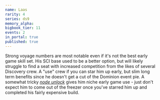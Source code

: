 ```yaml
---
name: Laas
rarity: 4
series: ds9
memory_alpha:
bigbook_tier: 11
events: 2
in_portal: true
published: true
---
```


Strong voyage numbers are most notable even if it's not the best early game skill set. His SCI base used to be a better option, but will likely struggle to find a seat with increased competition from the likes of several Discovery crew. A "use" crew if you can star him up early, but slim long term benefits since he doesn't get a cut of the Dominion event pie. A somewhat tricky [_node unlock_](https://stt.wiki/wiki/Into_the_Lion%27s_Den) gives him niche early game use - just don't expect him to come out of the freezer once you've starred him up and completed his fairly expensive build.
